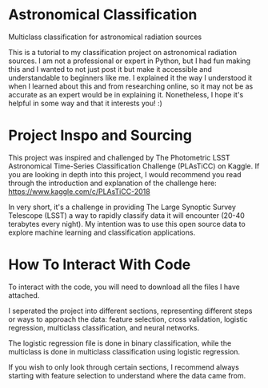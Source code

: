 # Astronomical Classification
Multiclass classification for astronomical radiation sources 

This is a tutorial to my classification project on astronomical radiation sources. I am not a professional or expert in Python, but I had fun making this and I wanted to not just post it but make it accessible and understandable to beginners like me. I explained it the way I understood it when I learned about this and from researching online, so it may not be as accurate as an expert would be in explaining it. Nonetheless, I hope it's helpful in some way and that it interests you! :)

# Project Inspo and Sourcing
This project was inspired and challenged by The Photometric LSST Astronomical Time-Series Classification Challenge (PLAsTiCC) on Kaggle. If you are looking in depth into this project, I would recommend you read through the introduction and explanation of the challenge here: https://www.kaggle.com/c/PLAsTiCC-2018

In very short, it's a challenge in providing The Large Synoptic Survey Telescope (LSST) a way to rapidly classify data it will encounter (20-40 terabytes every night). My intention was to use this open source data to explore machine learning and classification applications. 

# How To Interact With Code
To interact with the code, you will need to download all the files I have attached. 

I seperated the project into different sections, representing different steps or ways to approach the data: feature selection, cross validation, logistic regression, multiclass classification, and neural networks.

The logistic regression file is done in binary classification, while the multiclass is done in multiclass classification using logistic regression. 

If you wish to only look through certain sections, I recommend always starting with feature selection to understand where the data came from. 
